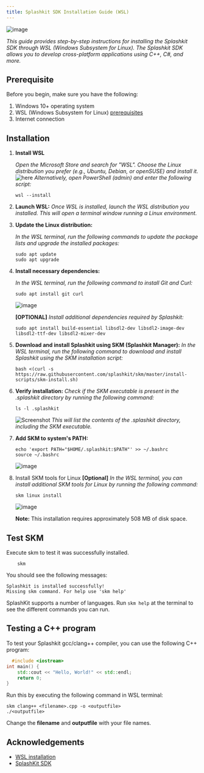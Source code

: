```yaml
---
title: Splashkit SDK Installation Guide (WSL)
---
```


![image](https://i.imgur.com/pbIntVv.png)

_This guide provides step-by-step instructions for installing the Splashkit SDK through WSL (Windows
Subsystem for Linux). The Splashkit SDK allows you to develop cross-platform applications using C++,
C#, and more._

## Prerequisite

Before you begin, make sure you have the following:

1. Windows 10+ operating system
2. WSL (Windows Subsystem for Linux)
   [prerequisites](https://learn.microsoft.com/en-us/windows/wsl/install#prerequisites)
3. Internet connection

## Installation

1. **Install WSL**

   _Open the Microsoft Store and search for "WSL"._ _Choose the Linux distribution you prefer (e.g.,
   Ubuntu, Debian, or openSUSE) and install it._ ![here](https://i.imgur.com/6jYdhsO.png)
   _Alternatively, open PowerShell (admin) and enter the following script:_

   ```shell
   wsl --install
   ```

2. **Launch WSL:** _Once WSL is installed, launch the WSL distribution you installed. This will open
   a terminal window running a Linux environment._

3. **Update the Linux distribution:**

   _In the WSL terminal, run the following commands to update the package lists and upgrade the
   installed packages:_

   ```shell
   sudo apt update
   sudo apt upgrade
   ```

4. **Install necessary dependencies:**

   _In the WSL terminal, run the following command to install Git and Curl:_

   ```shell
   sudo apt install git curl
   ```

   ![image](https://i.imgur.com/ZKXjGyV.png)

   **[OPTIONAL]** _Install additional dependencies required by Splashkit:_

   ```shell
   sudo apt install build-essential libsdl2-dev libsdl2-image-dev libsdl2-ttf-dev libsdl2-mixer-dev

   ```

5. **Download and install Splashkit using SKM (Splashkit Manager):** _In the WSL terminal, run the
   following command to download and install Splashkit using the SKM installation script:_

   ```shell
   bash <(curl -s https://raw.githubusercontent.com/splashkit/skm/master/install-scripts/skm-install.sh)

   ```

6. **Verify installation:** _Check if the SKM executable is present in the .splashkit directory by
   running the following command:_

   ```shell
   ls -l .splashkit
   ```

   ![Screenshot](https://i.imgur.com/Rj6RtnH.png) _This will list the contents of the .splashkit
   directory, including the SKM executable._

7. **Add SKM to system's PATH:**

   ```shell
   echo 'export PATH="$HOME/.splashkit:$PATH"' >> ~/.bashrc
   source ~/.bashrc
   ```

   ![image](https://i.imgur.com/s0XAzJw.png)

8. Install SKM tools for Linux **[Optional]** _In the WSL terminal, you can install additional SKM
   tools for Linux by running the following command:_

   ```shell
   skm linux install
   ```

   ![image](https://i.imgur.com/JtAFvq5.png)

   **Note:** This installation requires approximately 508 MB of disk space.

## Test SKM

Execute skm to test it was successfully installed.

```shell
    skm
```

You should see the following messages:

```shell
Splashkit is installed successfully!
Missing skm command. For help use 'skm help'
```

SplashKit supports a number of languages. Run `skm help` at the terminal to see the different
commands you can run.

## Testing a C++ program

To test your Splashkit gcc/clang++ compiler, you can use the following C++ program:

```cpp
  #include <iostream>
int main() {
    std::cout << "Hello, World!" << std::endl;
    return 0;
}
```

Run this by executing the following command in WSL terminal:

```shell
skm clang++ <filename>.cpp -o <outputfile>
./<outputfile>
```

Change the **filename** and **outputfile** with your file names.

## Acknowledgements

- [WSL installation](https://learn.microsoft.com/en-us/windows/wsl/install)
- [SplashKit SDK](https://splashkit.io/)
